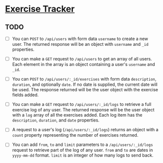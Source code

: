 # [Exercise Tracker](https://www.freecodecamp.org/learn/apis-and-microservices/apis-and-microservices-projects/exercise-tracker)

## TODO

- [ ] You can `POST` to `/api/users` with form data `username` to create a new user. The returned response will be an object with `username` and `_id` properties.

- [ ] You can make a `GET` request to `/api/users` to get an array of all users. Each element in the array is an object containing a user's `username` and `_id`.

- [ ] You can `POST` to `/api/users/:_id/exercises` with form data `description`, `duration`, and optionally `date`. If no date is supplied, the current date will be used. The response returned will be the user object with the exercise fields added.

- [ ] You can make a `GET` request to `/api/users/:_id/logs` to retrieve a full exercise log of any user. The returned response will be the user object with a `log` array of all the exercises added. Each log item has the `description`, `duration`, and `date` properties.

- [ ] A request to a user's log (`/api/users/:_id/logs`) returns an object with a `count` property representing the number of exercises returned.

- [ ] You can add `from`, `to` and `limit` parameters to a `/api/users/:_id/logs` request to retrieve part of the log of any user. `from` and `to` are dates in `yyyy-mm-dd` format. `limit` is an integer of how many logs to send back.